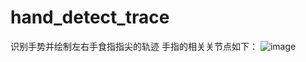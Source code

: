 # hand_detect_trace
识别手势并绘制左右手食指指尖的轨迹
手指的相关关节点如下：
![image]([image/hand_point.jpg](https://github.com/SHEN00001/hand_detect_trace/blob/main/img/hand_point.jpg)https://github.com/SHEN00001/hand_detect_trace/blob/main/img/hand_point.jpg)
